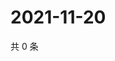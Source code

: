 # 2021-11-20

共 0 条

<!-- BEGIN WEIBO -->
<!-- 最后更新时间 Sat Nov 20 2021 00:21:11 GMT+0800 (China Standard Time) -->

<!-- END WEIBO -->
